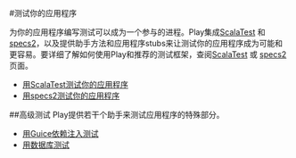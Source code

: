 #测试你的应用程序

为你的应用程序编写测试可以成为一个参与的进程。Play集成[ScalaTest](http://www.scalatest.org/) 和 [specs2](https://etorreborre.github.io/specs2/)，以及提供助手方法和应用程序stubs来让测试你的应用程序成为可能和更容易。要详细了解如何使用Play和推荐的测试框架，查阅[ScalaTest](02_Testing_with_ScalaTest.md) 或 [specs2](04_Testing_with_specs2.md)页面。

* [用ScalaTest测试你的应用程序](02_Testing_with_ScalaTest.md)
* [用specs2测试你的应用程序](04_Testing_with_specs2.md)


##高级测试
Play提供若干个助手来测试应用程序的特殊部分。

* [用Guice依赖注入测试](06_Testing_with_Guice.md)
* [用数据库测试](07_Testing_with_databases.md)